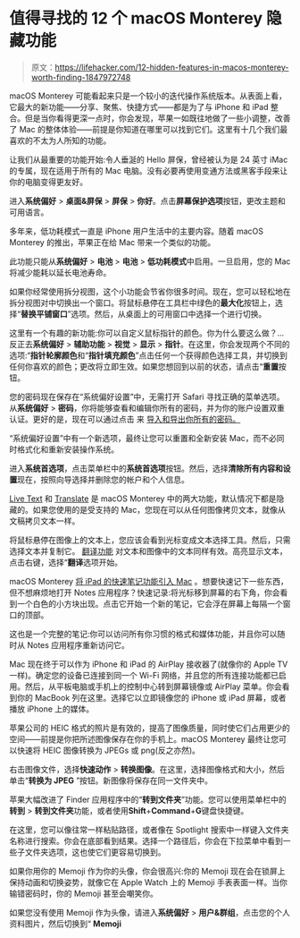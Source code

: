 # 值得寻找的 12 个 macOS Monterey 隐藏功能

> 原文：<https://lifehacker.com/12-hidden-features-in-macos-monterey-worth-finding-1847972748>

macOS Monterey 可能看起来只是一个较小的迭代操作系统版本。从表面上看，它最大的新功能——分享、聚焦、快捷方式——都是为了与 iPhone 和 iPad 整合。但是当你看得更深一点时，你会发现，苹果一如既往地做了一些小调整，改善了 Mac 的整体体验——前提是你知道在哪里可以找到它们。这里有十几个我们最喜欢的不太为人所知的功能。

让我们从最重要的功能开始:令人垂涎的 Hello 屏保，曾经被认为是 24 英寸 iMac 的专属，现在适用于所有的 Mac 电脑。没有必要再使用变通方法或黑客手段来让你的电脑变得更友好。

进入**系统偏好** > **桌面&屏保** > **屏保** > **你好**。点击**屏幕保护选项**按钮，更改主题和可用语言。

多年来，低功耗模式一直是 iPhone 用户生活中的主要内容。随着 macOS Monterey 的推出，苹果正在给 Mac 带来一个类似的功能。

此功能只能从**系统偏好** > **电池** > **电池** > **低功耗模式**中启用。一旦启用，您的 Mac 将减少能耗以延长电池寿命。

如果你经常使用拆分视图，这个小功能会节省你很多时间。现在，您可以轻松地在拆分视图对中切换出一个窗口。将鼠标悬停在工具栏中绿色的**最大化**按钮上，选择“**替换平铺窗口**”选项。然后，从桌面上的可用窗口中选择一个进行切换。

这里有一个有趣的新功能:你可以自定义鼠标指针的颜色。你为什么要这么做？...反正去**系统偏好** > **辅助功能** > **视觉** > **显示** > **指针**。在这里，你会发现两个不同的选项:“**指针轮廓颜色**和“**指针填充颜色**”点击任何一个获得颜色选择工具，并切换到任何你喜欢的颜色；更改将立即生效。如果您想回到以前的状态，请点击“**重置**按钮。

您的密码现在保存在“系统偏好设置”中，无需打开 Safari 寻找正确的菜单选项。从**系统偏好** > **密码**，你将能够查看和编辑你所有的密码，并为你的账户设置双重认证。更好的是，现在可以通过点击 来 [导入和导出你所有的密码。](https://lifehacker.com/how-to-import-and-export-passwords-from-icloud-keychain-1847962074) 

“系统偏好设置”中有一个新选项，最终让您可以重置和全新安装 Mac，而不必同时格式化和重新安装操作系统。

进入**系统首选项**，点击菜单栏中的**系统首选项**按钮。然后，选择**清除所有内容和设置**现在，按照向导选择并删除您的帐户和个人信息。

[Live Text](https://lifehacker.com/how-to-finally-copy-text-from-photos-on-your-mac-1847962724) 和 [Translate](https://lifehacker.com/how-to-quickly-translate-text-using-macos-monterey-1847946259?rev=1635365874358) 是 macOS Monterey 中的两大功能，默认情况下都是隐藏的。如果您使用的是受支持的 Mac，您现在可以从任何图像拷贝文本，就像从文稿拷贝文本一样。

将鼠标悬停在图像上的文本上，您应该会看到光标变成文本选择工具。然后，只需选择文本并复制它。 [翻译功能](https://lifehacker.com/how-to-quickly-translate-text-using-macos-monterey-1847946259) 对文本和图像中的文本同样有效。高亮显示文本，点击右键，选择“**翻译**选项开始。

macOS Monterey [将 iPad 的快速笔记功能引入 Mac](https://lifehacker.com/use-macs-new-quick-notes-feature-and-never-search-for-t-1847961948) 。想要快速记下一些东西，但不想麻烦地打开 Notes 应用程序？快速记录:将光标移到屏幕的右下角，你会看到一个白色的小方块出现。点击它开始一个新的笔记，它会浮在屏幕上每隔一个窗口的顶部。

这也是一个完整的笔记:你可以访问所有你习惯的格式和媒体功能，并且你可以随时从 Notes 应用程序重新访问它。

Mac 现在终于可以作为 iPhone 和 iPad 的 AirPlay 接收器了(就像你的 Apple TV 一样)。确定您的设备已连接到同一个 Wi-Fi 网络，并且您的所有连接功能都已启用。然后，从平板电脑或手机上的控制中心转到屏幕镜像或 AirPlay 菜单。你会看到你的 MacBook 列在这里。选择它以立即镜像您的 iPhone 或 iPad 屏幕，或者播放 iPhone 上的媒体。

苹果公司的 HEIC 格式的照片是有效的，提高了图像质量，同时使它们占用更少的空间——前提是你把所述图像保存在你的手机上。macOS Monterey 最终让您可以快速将 HEIC 图像转换为 JPEGs 或 png(反之亦然)。

右击图像文件，选择**快速动作** > **转换图像**。在这里，选择图像格式和大小，然后单击“**转换为 JPEG** ”按钮。新图像将保存在同一文件夹中。

苹果大幅改进了 Finder 应用程序中的“**转到文件夹**”功能。您可以使用菜单栏中的**转到** > **转到文件夹**功能，或者使用**Shift**+**Command**+**G**键盘快捷键。

在这里，您可以像往常一样粘贴路径，或者像在 Spotlight 搜索中一样键入文件夹名称进行搜索。你会在底部看到结果。选择一个路径后，你会在下拉菜单中看到一些子文件夹选项，这也使它们更容易切换到。

如果你用你的 Memoji 作为你的头像，你会很高兴:你的 Memoji 现在会在锁屏上保持动画和切换姿势，就像它在 Apple Watch 上的 Memoji 手表表面一样。当你输错密码时，你的 Memoji 甚至会嘲笑你。

如果您没有使用 Memoji 作为头像，请进入**系统偏好** > **用户&群组**，点击您的个人资料图片，然后切换到“ **Memoji**
